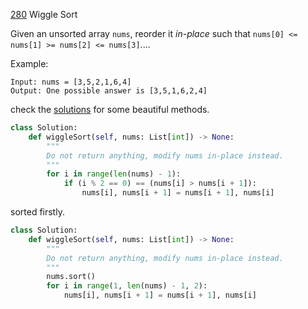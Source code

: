[280](https://leetcode.com/problems/wiggle-sort/) Wiggle Sort 


Given an unsorted array `nums`, reorder it *in-place* such that `nums[0] <= nums[1] >= nums[2] <= nums[3]`....

Example:

```
Input: nums = [3,5,2,1,6,4]
Output: One possible answer is [3,5,1,6,2,4]
```

check the [solutions](https://leetcode.com/problems/wiggle-sort/solution/) for some beautiful methods.

```python
class Solution:
    def wiggleSort(self, nums: List[int]) -> None:
        """
        Do not return anything, modify nums in-place instead.
        """
        for i in range(len(nums) - 1):
            if (i % 2 == 0) == (nums[i] > nums[i + 1]):
                nums[i], nums[i + 1] = nums[i + 1], nums[i]
```


sorted firstly. 

```python
class Solution:
    def wiggleSort(self, nums: List[int]) -> None:
        """
        Do not return anything, modify nums in-place instead.
        """
        nums.sort()
        for i in range(1, len(nums) - 1, 2):
            nums[i], nums[i + 1] = nums[i + 1], nums[i]
```